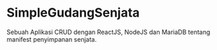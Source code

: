 # SimpleGudangSenjata
Sebuah Aplikasi CRUD dengan ReactJS, NodeJS dan MariaDB tentang manifest penyimpanan senjata.
